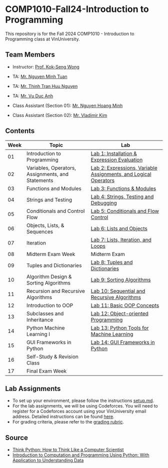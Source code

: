 # COMP1010-Fall24-Introduction to Programming

This repository is for the Fall 2024 COMP1010 - Introduction to Programming class at VinUniversity.

## Team Members
- Instructor: [Prof. Kok-Seng Wong](https://scholar.google.com/citations?hl=en&user=WQyULhIAAAAJ&view_op=list_works&sortby=pubdate)

- TA: [Mr. Nguyen Minh Tuan](https://scholar.google.com/citations?user=_-nQHtcAAAAJ&hl=en)

- TA: [Mr. Thinh Tran Huu Nguyen]()

- TA: [Mr. Vu Duc Anh]()

- Class Assistant (Section 01): [Mr. Nguyen Hoang Minh]()

- Class Assistant (Section 02): [Mr. Vladimir Kim]()


## Contents
| Week | Topic | Lab |
| --- | --- | --- |
| 01 | Introduction to Programming | [Lab 1: Installation & Expression Evaluation](lab-01/README.md) |
| 02 | Variables, Operators, Assignments, and Statements | [Lab 2: Expressions, Variable Assignments, and Logical Operators](lab-02/README.md) |
| 03 | Functions and Modules | [Lab 3: Functions & Modules](lab-03/README.md) |
| 04 | Strings and Testing | [Lab 4: Strings, Testing and Debugging](lab-04/README.md) |
| 05 | Conditionals and Control Flow | [Lab 5: Conditionals and Flow Control](lab-05/README.md) |
| 06 | Objects, Lists, & Sequences | [Lab 6: Lists and Objects](lab-06/README.md) |
| 07 | Iteration | [Lab 7: Lists, Iteration, and Loops](lab-07/README.md) |
| 08 | Midterm Exam Week | Midterm Exam |
| 09 | Tuples and Dictionaries | [Lab 8: Tuples and Dictionaries](lab-08/README.md) |
| 10 | Algorithm Design & Sorting Algorithms | [Lab 9: Sorting Algorithms](lab-09/README.md) |
| 11 | Recursion and Recursive Algorithms | [Lab 10: Sequential and Recursive Algorithms](lab-10/README.md) |
| 12 | Introduction to OOP | [Lab 11: Basic OOP Concepts](lab-11/README.md) |
| 13 | Subclasses and Inheritance | [Lab 12: Object-oriented Programming](lab-12/README.md) |
| 14 | Python Machine Learning I | [Lab 13: Python Tools for Machine Learning](lab-13/README.md) |
| 15 | GUI Frameworks in Python | [Lab 14: GUI Frameworks in Python](lab-14/README.md) |
| 16 | Self-Study & Revision Class |  |
| 17 | Final Exam Week |  |


## Lab Assignments
- To set up your environment, please follow the instructions [setup.md](setup-tutorial.md).
- For the lab assignments, we will be using Codeforces.  You will need to register for a Codeforces account using your VinUniversity email address.  Detailed instructions can be found [here](lab-tutorial.md).
- For grading criteria, please refer to the [grading rubric](grading-criteria.md).

## Source
- [Think Python: How to Think Like a Computer Scientist](https://www.greenteapress.com/thinkpython/thinkpython.pdf)
- [Introduction to Computation and Programming Using Python: With Application to Understanding Data](https://mitpress.mit.edu/9780262542364/introduction-to-computation-and-programming-using-python/)


